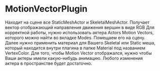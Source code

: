 # MotionVectorPlugin
Находит на сцене все StaticMeshActor и SkeletalMeshActor. Получает вектор отображающий направления движения вершин в виде RGB
Для корректной работы, нужно использовать актера Actors Motion Vectors, которого можно найти во вкладке Modes. Помещаем его на сцену. 
Далее нужно применить материал для Вашего Skeletal или Static меша, который находится внутри плагина в папке Material под названием VertexColor. 
Для того, чтобы Motion Vector отображался, нужно чтобы Ваши актеры имели какую-нибудь анимацию. Любого изменения актера в пространстве будет достаточно.
